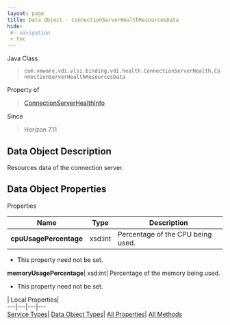 ```yaml
---
layout: page
title: Data Object - ConnectionServerHealthResourcesData
hide:
 #- navigation
 - toc
---
```






Java Class  
> `com.vmware.vdi.vlsi.binding.vdi.health.ConnectionServerHealth.ConnectionServerHealthResourcesData`

Property of  
> [ConnectionServerHealthInfo](vdi.health.ConnectionServerHealth.ConnectionServerHealthInfo.md#field_detail)

Since  
> Horizon 7.11


## Data Object Description 

Resources data of the connection server. 

## Data Object Properties

Properties

Name |  Type |  Description   
---|---|---  
**cpuUsagePercentage**|  xsd:int|  Percentage of the CPU being used.   


 * This property need not be set.

  
**memoryUsagePercentage**|  xsd:int|  Percentage of the memory being used.   


 * This property need not be set.

  
  
  
 | Local Properties|   
---|---|---|---  
[Service Types](index-mo_types.md)| [Data Object Types](index-do_types.md)| [All Properties](index-properties.md)| [All Methods](index-methods.md)  
  
  
